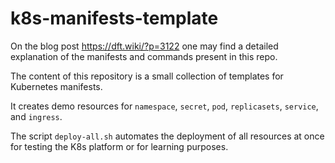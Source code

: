 # k8s-manifests-template

On the blog post https://dft.wiki/?p=3122 one may find a detailed explanation of the manifests and commands present in this repo.

The content of this repository is a small collection of templates for Kubernetes manifests.

It creates demo resources for `namespace`, `secret`, `pod`, `replicasets`, `service`, and `ingress`.

The script `deploy-all.sh` automates the deployment of all resources at once for testing the K8s platform or for learning purposes.
